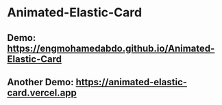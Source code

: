 # Animated-Elastic-Card

## Demo: https://engmohamedabdo.github.io/Animated-Elastic-Card
 ## Another Demo: https://animated-elastic-card.vercel.app
